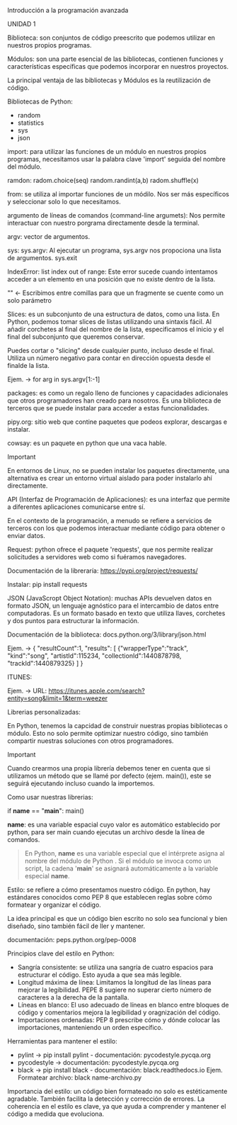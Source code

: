 Introducción a la programación avanzada

UNIDAD 1

Biblioteca: son conjuntos de código preescrito que podemos utilizar en nuestros propios programas.

Módulos: son una parte esencial de las bibliotecas, contienen funciones y características específicas
que podemos incorporar en nuestros proyectos.

La principal ventaja de las bibliotecas y Módulos es la reutilización de código.

Bibliotecas de Python:

- random
- statistics
- sys
- json

import: para utilizar las funciones de un módulo en nuestros propios programas, necesitamos
usar la palabra clave 'import' seguida del nombre del módulo.

ramdon:
radom.choice(seq)
random.randint(a,b)
radom.shuffle(x)

from: se utiliza al importar funciones de un módilo. Nos ser más específicos y seleccionar solo lo que necesitamos.

argumento de líneas de comandos (command-line argumets): Nos permite interactuar con nuestro porgrama directamente desde la terminal.

argv: vector de argumentos.

sys:
sys.argv: Al ejecutar un programa, sys.argv nos propociona una lista de argumentos.
sys.exit

IndexError: list index out of range: Este error sucede cuando intentamos acceder a un elemento en una posición que no existe 
dentro de la lista. 

"" <- Escribimos entre comillas para que un fragmente se cuente como un solo parámetro

Slices: es un subconjunto de una estructura de datos, como una lista.
En Python, podemos tomar slices de listas utilizando una sintaxis fácil. Al añadir
corchetes al final del nombre de la lista, especificamos el inicio y el final del subconjunto
que queremos conservar.

Puedes cortar o "slicing" desde cualquier punto, incluso desde el final.
Utiliza un número negativo para contar en dirección opuesta desde el finalde la lista.

Ejem. -> for arg in sys.argv[1:-1]

packages: es como un regalo lleno de funciones y capacidades adicionales que otros programadores han creado para nosotros.
Es una biblioteca de terceros que se puede instalar para acceder a estas funcionalidades.

pipy.org: sitio web que contine paquetes que podeos explorar, descargas e instalar.

cowsay: es un paquete en python que una vaca hable.

>[!IMPORTANT]
>En entornos de Linux, no se pueden instalar los paquetes directamente, una alternativa es crear un entorno virtual aislado para poder instalarlo ahí directamente.

API (Interfaz de Programación de Aplicaciones): es una interfaz que permite a diferentes aplicaciones comunicarse entre sí. 

En el contexto de la programación, a menudo se refiere a servicios de terceros con los que podemos interactuar mediante código para obtener o enviar datos.

Request: python ofrece el paquete 'requests', que nos permite realizar solicitudes a servidores web como si fuéramos navegadores.

Documentación de la libreraría: https://pypi.org/project/requests/

Instalar: pip install requests

JSON (JavaScropt Object Notation): muchas APIs devuelven datos en formato JSON, un lenguaje agnóstico para el intercambio de datos entre computadoras. Es un formato basado en texto que utiliza llaves, corchetes y dos puntos para estructurar la información.

Documentación de la biblioteca: docs.python.org/3/library/json.html

Ejem. -> {
            "resultCount":1,
            "results": [
            {"wrapperType":"track", "kind":"song", "artistId":115234, "collectionId":1440878798, "trackId":1440879325}
            ]
        }

ITUNES:

Ejem. -> URL: https://itunes.apple.com/search?entity=song&limit=1&term=weezer

Librerias personalizadas:

En Python, tenemos la capcidad de construir nuestras propias bibliotecas o módulo. Esto no solo permite optimizar nuestro código, sino también compartir nuestras soluciones con otros programadores.

>[!IMPORTANT]
>Cuando crearmos una propia librería debemos tener en cuenta que si utilizamos un método que se llamé por defecto (ejem. main()), este se seguirá ejecutando incluso cuando la importemos.

Como usar nuestras librerias: 

if __name__ == "__main__":
    main()

__name__: es una variable  espacial cuyo valor es automático establecido por python, para ser main cuando ejecutas un archivo desde la línea de comandos. 

>En Python, __name__ es una variable especial que el intérprete asigna al nombre del módulo de Python . Si el módulo se invoca como un script, la cadena '__main__' se asignará automáticamente a la variable especial __name__.

Estilo: se refiere a cómo presentamos nuestro código. En python, hay estándares conocidos como PEP 8 que establecen reglas sobre cómo formatear y organizar el código. 

La idea principal es que un código bien escrito no solo sea funcional y bien diseñado, sino también fácil de ller y mantener.  

documentación: peps.python.org/pep-0008

Principios clave del estilo en Python:

- Sangría consistente: se utiliza una sangría de cuatro espacios para estructurar el código. Esto ayuda a que sea más legible.
- Longitud máxima de línea: Limitamos la longitud de las líneas para mejorar la legibilidad. PEPE 8 sugiere no superar cierto número de caracteres a la derecha de la pantalla.
- Líneas en blanco: El uso adecuado de líneas en blanco entre bloques de código y comentarios mejora la legibilidad y oragnización del código.
- Importaciones ordenadas: PEP 8 prescribe cómo y dónde colocar las importaciones, manteniendo un orden específico. 

Herramientas para mantener el estilo: 

- pylint -> pip install pylint - documentación: pycodestyle.pycqa.org
- pycodestyle -> documentación: pycodestyle.pycqa.org
- black -> pip install black - documentación: black.readthedocs.io
    Ejem. Formatear archivo: black name-archivo.py

Importancia del estilo: un código bien formateado no solo es estéticamente agradable. También facilita la detección y corrección de errores. La coherencia en el estilo es clave, ya que ayuda a comprender y mantener el código a medida que evoluciona.
